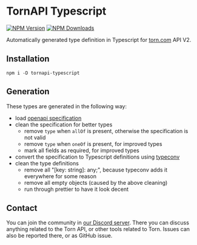 # TornAPI Typescript

[![NPM Version](https://img.shields.io/npm/v/tornapi-typescript)](https://www.npmjs.com/package/tornapi-typescript)
[![NPM Downloads](https://img.shields.io/npm/d18m/tornapi-typescript)](https://www.npmjs.com/package/tornapi-typescript)

Automatically generated type definition in Typescript for [torn.com](https://torn.com) API V2.

## Installation

`npm i -D tornapi-typescript`

## Generation

These types are generated in the following way:

* load [openapi specification](https://www.torn.com/swagger/openapi.json)
* clean the specification for better types
  * remove `type` when `allOf` is present, otherwise the specification is not valid
  * remove `type` when `oneOf` is present, for improved types
  * mark all fields as required, for improved types
* convert the specification to Typescript definitions using [typeconv](https://github.com/grantila/typeconv)
* clean the type definitions
  * remove all "[key: string]: any;", because typeconv adds it everywhere for some reason
  * remove all empty objects (caused by the above cleaning)
  * run through prettier to have it look decent

## Contact

You can join the community in [our Discord server](https://discord.gg/2wb7GKN). There you can discuss anything related
to the Torn API, or other tools related to Torn. Issues can also be reported there, or as GitHub issue.
